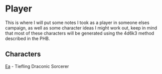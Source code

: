 # Player
This is where I will put some notes I took as a player in someone elses campaign, as well as some character ideas I might work out, keep in mind that most of these characters will be generated using the 4d6k3 method described in the PHB.

## Characters
[Ea](Ea) - Tiefling Draconic Sorcerer

